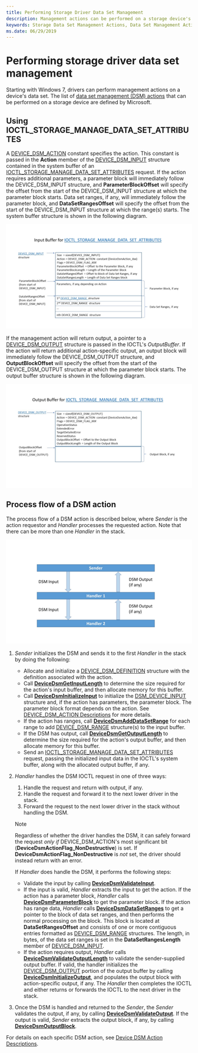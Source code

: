 ```yaml
---
title: Performing Storage Driver Data Set Management
description: Management actions can be performed on a storage device's data-set attributes as data set management (DSM) actions.
keywords: Storage Data Set Management Actions, Data Set Management Actions, DSM Actions
ms.date: 06/29/2019
---
```


# Performing storage driver data set management

Starting with Windows 7, drivers can perform management actions on a device's data set. The list of [data set management (DSM) actions](device-dsm-action-descriptions.md) that can be performed on a storage device are defined by Microsoft.

## Using IOCTL_STORAGE_MANAGE_DATA_SET_ATTRIBUTES

A [DEVICE_DSM_ACTION](device-dsm-action-descriptions.md) constant specifies the action. This constant is passed in the **Action** member of the [DEVICE_DSM_INPUT](/windows-hardware/drivers/ddi/ntddstor/ns-ntddstor-_device_manage_data_set_attributes) structure contained in the system buffer of an [IOCTL_STORAGE_MANAGE_DATA_SET_ATTRIBUTES](/windows-hardware/drivers/ddi/ntddstor/ni-ntddstor-ioctl_storage_manage_data_set_attributes) request. If the action requires additional parameters, a parameter block will immediately follow the DEVICE_DSM_INPUT structure, and **ParameterBlockOffset** will specify the offset from the start of the DEVICE_DSM_INPUT structure at which the parameter block starts. Data set ranges, if any, will immediately follow the parameter block, and **DataSetRangesOffset** will specify the offset from the start of the DEVICE_DSM_INPUT structure at which the range(s) starts. The system buffer structure is shown in the following diagram.

![DSM IOCTL Input Buffer.](images/dsm_ioctl_inputbuffer.jpg)

If the management action will return output, a pointer to a [DEVICE_DSM_OUTPUT](/windows-hardware/drivers/ddi/ntddstor/ns-ntddstor-_device_manage_data_set_attributes_output) structure is passed in the IOCTL's *OutputBuffer*. If the action will return additional action-specific output, an output block will immediately follow the DEVICE_DSM_OUTPUT structure, and **OutputBlockOffset** will specify the offset from the start of the DEVICE_DSM_OUTPUT structure at which the parameter block starts. The output buffer structure is shown in the following diagram.

![DSM IOCTL Output Buffer.](images/dsm_ioctl_outputbuffer.jpg)

## Process flow of a DSM action

The process flow of a DSM action is described below, where *Sender* is the action requestor and *Handler* processes the requested action. Note that there can be more than one *Handler* in the stack.

![DSM Action Flow.](images/dsm_action_flow.jpg)

1) *Sender* initializes the DSM and sends it to the first *Handler* in the stack by doing the following:

   - Allocate and initialize a [DEVICE_DSM_DEFINITION](/windows-hardware/drivers/ddi/ntddstor/ns-ntddstor-_device_dsm_definition) structure with the definition associated with the action.
   - Call [**DeviceDsmGetInputLength**](/windows-hardware/drivers/ddi/ntddstor/nf-ntddstor-devicedsmgetinputlength) to determine the size required for the action's input buffer, and then allocate memory for this buffer.
   - Call [**DeviceDsmInitializeInput**](/windows-hardware/drivers/ddi/ntddstor/nf-ntddstor-devicedsminitializeinput) to initialize the [DSM_DEVICE_INPUT](/windows-hardware/drivers/ddi/ntddstor/ns-ntddstor-_device_manage_data_set_attributes) structure and, if the action has parameters, the parameter block. The parameter block format depends on the action. See [DEVICE_DSM_ACTION Descriptions](device-dsm-action-descriptions.md) for more details.
   - If the action has ranges, call [**DeviceDsmAddDataSetRange**](/windows-hardware/drivers/ddi/ntddstor/nf-ntddstor-devicedsmadddatasetrange) for each range to add [DEVICE_DSM_RANGE](/windows-hardware/drivers/ddi/ntddstor/ns-ntddstor-_device_data_set_range) structure(s) to the input buffer.
   - If the DSM has output, call [**DeviceDsmGetOutputLength**](/windows-hardware/drivers/ddi/ntddstor/nf-ntddstor-devicedsmgetoutputlength) to determine the size required for the action's output buffer, and then allocate memory for this buffer.
   - Send an [IOCTL_STORAGE_MANAGE_DATA_SET_ATTRIBUTES](/windows-hardware/drivers/ddi/ntddstor/ni-ntddstor-ioctl_storage_manage_data_set_attributes) request, passing the initialized input data in the IOCTL's system buffer, along with the allocated output buffer, if any.

2) *Handler* handles the DSM IOCTL request in one of three ways:
   1) Handle the request and return with output, if any.
   2) Handle the request and forward it to the next lower driver in the stack.
   3) Forward the request to the next lower driver in the stack without handling the DSM.

   > [!NOTE]
   > Regardless of whether the driver handles the DSM, it can safely forward the request *only if* DEVICE_DSM_ACTION's most significant bit (**DeviceDsmActionFlag_NonDestructive**) is set. If **DeviceDsmActionFlag_NonDestructive** is *not* set, the driver should instead return with an error.
  
   If *Handler* does handle the DSM, it performs the following steps:

   - Validate the input by calling [**DeviceDsmValidateInput**](/windows-hardware/drivers/ddi/ntddstor/nf-ntddstor-devicedsmvalidateinput).
   - If the input is valid, *Handler* extracts the input to get the action. If the action has a parameter block, *Handler* calls [**DeviceDsmParameterBlock**](/windows-hardware/drivers/ddi/ntddstor/nf-ntddstor-devicedsmparameterblock) to get the parameter block. If the action has range data, *Handler* calls [**DeviceDsmDataSetRanges**](/windows-hardware/drivers/ddi/ntddstor/nf-ntddstor-devicedsmdatasetranges) to get a pointer to the block of data set ranges, and then performs the normal processing on the block. This block is located at **DataSetRangesOffset** and consists of one or more contiguous entries formatted as [DEVICE_DSM_RANGE](/windows-hardware/drivers/ddi/ntddstor/ns-ntddstor-_device_data_set_range) structures. The length, in bytes, of the data set ranges is set in the **DataSetRangesLength** member of [DEVICE_DSM_INPUT](/windows-hardware/drivers/ddi/ntddstor/ns-ntddstor-_device_manage_data_set_attributes).
   - If the action requires output, *Handler* calls [**DeviceDsmValidateOutputLength**](/windows-hardware/drivers/ddi/ntddstor/nf-ntddstor-devicedsmvalidateoutputlength) to validate the sender-supplied output buffer. If valid, the handler initializes the [DEVICE_DSM_OUTPUT](/windows-hardware/drivers/ddi/ntddstor/ns-ntddstor-_device_manage_data_set_attributes_output) portion of the output buffer by calling [**DeviceDsmInitializeOutput**](/windows-hardware/drivers/ddi/ntddstor/nf-ntddstor-devicedsminitializeoutput), and populates the output block with action-specific output, if any. The *Handler* then completes the IOCTL and either returns or forwards the IOCTL to the next driver in the stack.

3) Once the DSM is handled and returned to the *Sender*, the *Sender* validates the output, if any, by calling [**DeviceDsmValidateOutput**](/windows-hardware/drivers/ddi/ntddstor/nf-ntddstor-devicedsmvalidateoutput). If the output is valid, *Sender* extracts the output block, if any, by calling [**DeviceDsmOutputBlock**](/windows-hardware/drivers/ddi/ntddstor/nf-ntddstor-devicedsmoutputblock).

For details on each specific DSM action, see [Device DSM Action Descriptions](device-dsm-action-descriptions.md).

